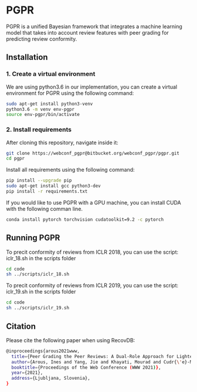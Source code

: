 # PGPR
PGPR is a unified Bayesian framework that integrates a machine learning model that takes into account review features with peer grading for predicting review conformity.
## Installation
### 1. Create a virtual environment

We are using python3.6 in our implementation, you can create a virtual environment for PGPR using the following command:
``` bash
sudo apt-get install python3-venv
python3.6 -m venv env-pgpr
source env-pgpr/bin/activate
```
### 2. Install requirements
After cloning this repository, navigate inside it:
``` bash
git clone https://webconf_pgpr@bitbucket.org/webconf_pgpr/pgpr.git
cd pgpr
```
Install all requirements using the following command:
``` bash
pip install --upgrade pip
sudo apt-get install gcc python3-dev
pip install -r requirements.txt
```
If you would like to use PGPR with a GPU machine, you can install CUDA with the following comman line.
``` bash
conda install pytorch torchvision cudatoolkit=9.2 -c pytorch
```

## Running PGPR
To precit conformity of reviews from ICLR 2018, you can use the script: iclr_18.sh in the scripts folder
``` bash
cd code
sh ../scripts/iclr_18.sh
```


To precit conformity of reviews from ICLR 2019, you can use the script: iclr_19.sh in the scripts folder
``` bash
cd code
sh ../scripts/iclr_19.sh
```

## Citation

Please cite the following paper when using RecovDB:
``` bash
@inproceedings{arous2021www,
  title={Peer Grading the Peer Reviews: A Dual-Role Approach for Lightening the Scholarly Paper Review Process},
  author={Arous, Ines and Yang, Jie and Khayati, Mourad and Cudr{\'e}-Mauroux, Philippe},
  booktitle={Proceedings of the Web Conference (WWW 2021)},
  year={2021},
  address={Ljubljana, Slovenia},
}
```
